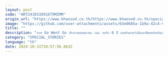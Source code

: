 ```yaml
---
layout: post
code: "ART2410310916T9MIMM"
origin_url: "https://www.khaosod.co.th/https://www.khaosod.co.th/special-stories/news_9484153"
image: "https://github.com/user-attachments/assets/63e0685a-1b9a-42c4-9d1b-73056e2e494e"
title: ""
description: "บาส Go Went Go ประกาศลดสถานะ เบล จบรัก 6 ปี เผยยังคงหวังดีและซัพพอร์ตกันอยู่ ด้านแฟนคลับแห่คอมเมนต์ให้กำลังใจ พร้อมซัพพอร์ตผลงานของทั้งคู่ "
category: "SPECIAL_STORIES"
language: "th"
date: 2024-10-31T10:57:56.863Z
---
```


# 